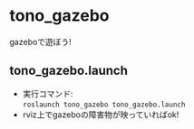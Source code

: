 # tono_gazebo
gazeboで遊ぼう!

## tono_gazebo.launch
- 実行コマンド:  
`roslaunch tono_gazebo tono_gazebo.launch`
- rviz上でgazeboの障害物が映っていればok!